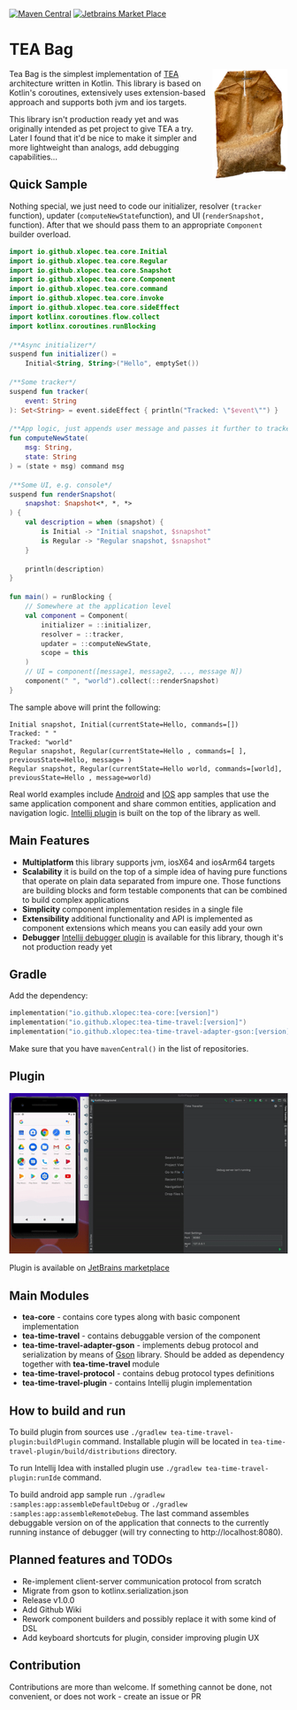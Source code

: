 [![Maven Central](https://img.shields.io/maven-central/v/io.github.xlopec/tea-core?style=plastic&versionPrefix=1.0.0-alpha2)](https://mvnrepository.com/artifact/io.github.xlopec/tea-core)
[![Jetbrains Market Place](https://img.shields.io/jetbrains/plugin/d/14254)](https://plugins.jetbrains.com/plugin/14254-time-travel-debugger)

# TEA Bag

<img align="right" alt="Tea Bag Logo" height="200px" src="res/tea-bag-logo.png">

Tea Bag is the simplest implementation of [TEA](https://guide.elm-lang.org/architecture/)
architecture written in Kotlin. This library is based on Kotlin's coroutines, extensively uses
extension-based approach and supports both jvm and ios targets.

This library isn't production ready yet and was originally intended as pet project to give TEA a
try. Later I found that it'd be nice to make it simpler and more lightweight than analogs, add
debugging capabilities...

## Quick Sample

Nothing special, we just need to code our initializer, resolver (`tracker` function),
updater (`computeNewState`function), and UI (`renderSnapshot,` function). After that we should pass
them to an appropriate `Component` builder overload.

```kotlin
import io.github.xlopec.tea.core.Initial
import io.github.xlopec.tea.core.Regular
import io.github.xlopec.tea.core.Snapshot
import io.github.xlopec.tea.core.Component
import io.github.xlopec.tea.core.command
import io.github.xlopec.tea.core.invoke
import io.github.xlopec.tea.core.sideEffect
import kotlinx.coroutines.flow.collect
import kotlinx.coroutines.runBlocking

/**Async initializer*/
suspend fun initializer() =
    Initial<String, String>("Hello", emptySet())

/**Some tracker*/
suspend fun tracker(
    event: String
): Set<String> = event.sideEffect { println("Tracked: \"$event\"") }

/**App logic, just appends user message and passes it further to tracker*/
fun computeNewState(
    msg: String,
    state: String
) = (state + msg) command msg

/**Some UI, e.g. console*/
suspend fun renderSnapshot(
    snapshot: Snapshot<*, *, *>
) {
    val description = when (snapshot) {
        is Initial -> "Initial snapshot, $snapshot"
        is Regular -> "Regular snapshot, $snapshot"
    }

    println(description)
}

fun main() = runBlocking {
    // Somewhere at the application level
    val component = Component(
        initializer = ::initializer,
        resolver = ::tracker,
        updater = ::computeNewState,
        scope = this
    )
    // UI = component([message1, message2, ..., message N])
    component(" ", "world").collect(::renderSnapshot)
}
```

The sample above will print the following:

```text
Initial snapshot, Initial(currentState=Hello, commands=[])
Tracked: " "
Tracked: "world"
Regular snapshot, Regular(currentState=Hello , commands=[ ], previousState=Hello, message= )
Regular snapshot, Regular(currentState=Hello world, commands=[world], previousState=Hello , message=world)
```

Real world examples include [Android](https://github.com/Xlopec/Tea-bag/tree/master/samples/app) and
[IOS](https://github.com/Xlopec/Tea-bag/tree/master/samples/iosApp) app samples that use the same application component 
and share common entities, application and navigation logic.
[Intellij plugin](https://github.com/Xlopec/Tea-bag/tree/master/tea-time-travel-plugin) is built on the top of the library
as well.

## Main Features

- **Multiplatform** this library supports jvm, iosX64 and iosArm64 targets
- **Scalability** it is build on the top of a simple idea of having pure functions that operate on
  plain data separated from impure one. Those functions are building blocks and form testable
  components that can be combined to build complex applications
- **Simplicity** component implementation resides in a single file
- **Extensibility** additional functionality and API is implemented as component extensions which
  means you can easily add your own
- **Debugger** [Intellij debugger plugin](https://plugins.jetbrains.com/plugin/14254-time-travel-debugger)
  is available for this library, though it's not production ready yet

## Gradle

Add the dependency:

```kotlin
implementation("io.github.xlopec:tea-core:[version]")
implementation("io.github.xlopec:tea-time-travel:[version]")
implementation("io.github.xlopec:tea-time-travel-adapter-gson:[version]")
```

Make sure that you have `mavenCentral()` in the list of repositories.

## Plugin

<p align="center">
  <img alt="Demo" src="res/demo.gif">
</p>

Plugin is available on [JetBrains marketplace](https://plugins.jetbrains.com/plugin/14254-time-travel-debugger)

## Main Modules

- **tea-core** - contains core types along with basic component implementation
- **tea-time-travel** - contains debuggable version of the component
- **tea-time-travel-adapter-gson** - implements debug protocol and serialization by means
  of [Gson](https://github.com/google/gson) library. Should be added as dependency together with **tea-time-travel** module
- **tea-time-travel-protocol** - contains debug protocol types definitions
- **tea-time-travel-plugin** - contains Intellij plugin implementation

## How to build and run

To build plugin from sources use ```./gradlew tea-time-travel-plugin:buildPlugin``` command.
Installable plugin will be located in ```tea-time-travel-plugin/build/distributions``` directory.

To run Intellij Idea with installed plugin use ```./gradlew tea-time-travel-plugin:runIde```
command.

To build android app sample run ```./gradlew :samples:app:assembleDefaultDebug``` or ```./gradlew :samples:app:assembleRemoteDebug```.
The last command assembles debuggable version on of the application that connects to the currently running instance of 
debugger (will try connecting to http://localhost:8080).

## Planned features and TODOs

- Re-implement client-server communication protocol from scratch
- Migrate from gson to kotlinx.serialization.json
- Release v1.0.0
- Add Github Wiki
- Rework component builders and possibly replace it with some kind of DSL
- Add keyboard shortcuts for plugin, consider improving plugin UX

## Contribution

Contributions are more than welcome. If something cannot be done, not convenient, or does not work -
create an issue or PR  
